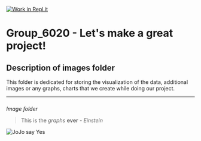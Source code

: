 [![Work in Repl.it](https://classroom.github.com/assets/work-in-replit-14baed9a392b3a25080506f3b7b6d57f295ec2978f6f33ec97e36a161684cbe9.svg)](https://classroom.github.com/online_ide?assignment_repo_id=312189&assignment_repo_type=GroupAssignmentRepo)
# Group_6020 - Let's make a great project!


## Description of images folder
This folder is dedicated for storing the visualization of the data, additional images or any graphs, charts that we create while doing our project.

---

### 
*Image folder*



> This is the *graphs* **ever** - *Einstein*

![JoJo say Yes](https://i.pinimg.com/originals/ce/68/ac/ce68ac827852aec0f097e58d930c2032.gif)
